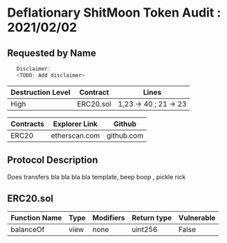# Deflationary ShitMoon Token Audit : 2021/02/02

## Requested by Name

```c
   Disclaimer:
   <TODO: Add disclaimer>
```

| Destruction Level | Contract  | Lines                 |
| ----------------- | --------- | --------------------- |
| High              | ERC20.sol | 1,23 -> 40 ; 21 -> 23 |

| Contracts | Explorer Link | Github     |
| --------- | ------------- | ---------- |
| ERC20     | etherscan.com | github.com |

## Protocol Description

Does transfers bla bla bla bla template, beep boop , pickle rick

## ERC20.sol

| Function Name | Type | Modifiers | Return type | Vulnerable |
| ------------- | ---- | --------- | ----------- | ---------- |
| balanceOf     | view | none      | uint256     | False      |
